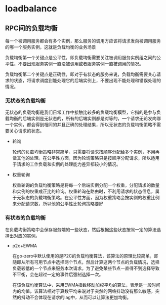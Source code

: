 # loadbalance



## RPC间的负载均衡

每一个被调用服务都会有多个实例，那么服务的调用方应该将请求发向被调用服务的哪一个服务实例，这就是负载均衡的业务场景

负载均衡第一个关键点是公平性，即负载均衡需要关注被调用服务实例组之间的公平性，不要出现服务实例一直没被调用或者服务实例一直被调用的情况。

负载均衡第二个关键点是正确性，即对于有状态的服务来说，负载均衡需要关心请求的状态，将请求调度到能处理它的后端实例上，不要出现不能处理和错误处理的情况。

### 无状态的负载均衡

无状态的负载均衡是我们日常工作中接触比较多的负载均衡模型，它指的是参与负载均衡的后端实例是无状态的，所有的后端实例都是对等的，一个请求无论发向哪一个实例，都会得到相同的并且正确的处理结果，所以无状态的负载均衡策略不需要关心请求的状态。

+ 轮询

     轮询的负载均衡策略非常简单，只需要将请求按顺序分配给多个实例，不用再做其他的处理。在公平性方面，因为轮询策略只是按顺序分配请求，所以适用于请求的工作负载和实例的处理能力差异都较小的情况。
+ 权重轮询

     权重轮询的负载均衡策略是将每一个后端实例分配一个权重，分配请求的数量和实例的权重成正比的轮询。权重轮询在路由时，不利用请求的状态信息，属于无状态的负载均衡策略。在公平性方面，因为权重策略会按实例的权重比例来分配请求数，所以他的公平性比轮询策略要好

### 有状态的负载均衡

在负载均衡策略中会保存服务端的一些状态，然后根据这些状态按照一定的算法选择出对应的实例。


+ p2c+EWMA

    在go-zero中默认使用的是P2C的负载均衡算法，该算法的原理比较简单，即随即从所有可用节点中选择两个节点，然后计算这两个节点的负载情况，选择负载较低的一个节点来服务本次请求。为了避免某些节点一直得不到选择导致不平衡，会在超过一定的事件后强制选择一次。

     在该负载均衡算法中，采用EWMA指数移动加权平均的算法，表示是一段时间内的均值。该算法相对于算数平均来说对于突然的网络抖动没有那么敏感，突然的抖动不会体现在请求的lag中，从而可以让算法更加均衡。